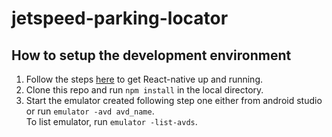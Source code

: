 # jetspeed-parking-locator
## How to setup the development environment
1. Follow the steps [here](https://facebook.github.io/react-native/docs/getting-started.html) to get React-native up and running.
2. Clone this repo and run `npm install` in the local directory.
3. Start the emulator created following step one either from android studio or run `emulator -avd avd_name`.  
    To list emulator, run `emulator -list-avds`.
